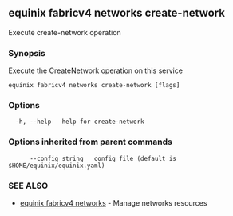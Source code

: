 ## equinix fabricv4 networks create-network

Execute create-network operation

### Synopsis

Execute the CreateNetwork operation on this service

```
equinix fabricv4 networks create-network [flags]
```

### Options

```
  -h, --help   help for create-network
```

### Options inherited from parent commands

```
      --config string   config file (default is $HOME/equinix/equinix.yaml)
```

### SEE ALSO

* [equinix fabricv4 networks](equinix_fabricv4_networks.md)	 - Manage networks resources

